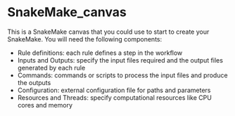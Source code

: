 # SnakeMake_canvas

This is a SnakeMake canvas that you could use to start to create your SnakeMake.
You will need the following components:
* Rule definitions: each rule defines a step in the workflow
* Inputs and Outputs: specify the input files required and the output files generated by each rule
* Commands: commands or scripts to process the input files and produce the outputs
* Configuration: external configuration file for paths and parameters
* Resources and Threads: specify computational resources like CPU cores and memory
